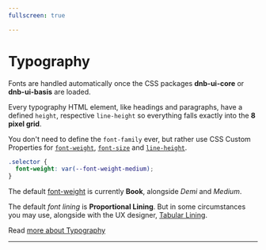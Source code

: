```yaml
---
fullscreen: true

---
```


<Intro>

# Typography

Fonts are handled automatically once the CSS packages **dnb-ui-core** or **dnb-ui-basis** are loaded.

Every typography HTML element, like headings and paragraphs, have a defined `height`, respective `line-height` so everything falls exactly into the **8 pixel grid**.

You don't need to define the `font-family` ever, but rather use CSS Custom Properties for [`font-weight`](/font-weights), [`font-size`](/uilib/typography/font-size) and [`line-height`](/uilib/typography/line-height).

```css
.selector {
  font-weight: var(--font-weight-medium);
}
```

The default [font-weight](!/uilib/typography/font-weights) is currently **Book**, alongside _Demi_ and _Medium_.

The default _font lining_ is **Proportional Lining**. But in some circumstances you may use, alongside with the UX designer, [Tabular Lining](!/uilib/typography/numbers).

Read [more about Typography](!/uilib/typography)

---

<IntroFooter href="/uilib/intro/08-color-usage" text="Next - Color usage" />

</Intro>
